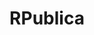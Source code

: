 ---
title: RPublica
description: ProPublica API Client
maintainer: Thomas J. Leeper <thosjleeper@gmail.com>
link: https://github.com/rOpenGov/RPublica
github: https://github.com/rOpenGov/RPublica
bugreports: https://github.com/rOpenGov/RPublica/issues
category: ropengov
---